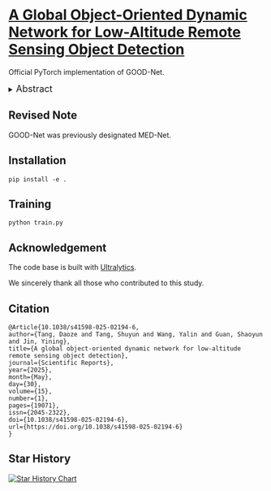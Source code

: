 # [**A Global Object-Oriented Dynamic Network for Low-Altitude Remote Sensing Object Detection**](http://doi.org/10.1038/s41598-025-02194-6)

Official PyTorch implementation of GOOD-Net.

<details>
  <summary>
  <font size="+1">Abstract</font>
  </summary>
With advancements in drone control technology, low-altitude remote sensing image processing holds significant potential for intelligent, real-time urban management. However, achieving high accuracy with deep learning algorithms remains challenging due to the stringent requirements for low computational cost, minimal parameters, and real-time performance. This study introduces the Global Object-Oriented Dynamic Network (GOOD-Net) algorithm, comprising three fundamental components: an object-oriented, dynamically adaptive backbone network; a neck network designed to optimize the utilization of global information; and a task-specific processing head augmented for detailed feature refinement. Novel module components, such as the ReSSD Block, GPSA, and DECBS, are integrated to enable fine-grained feature extraction while maintaining computational
and parameter efficiency. The efficacy of individual components in the GOOD-Net algorithm, as well as their synergistic interaction, is assessed through ablation experiments. Evaluation conducted on the VisDrone dataset demonstrates substantial enhancements. Furthermore, experiments assessing robustness and deployment on edge devices validate the algorithm’s scalability and practical applicability. Visualization methods further highlight the algorithm’s performance advantages. This research presents a scalable object detection framework adaptable to various application scenarios and contributes a novel design paradigm for efficient deep learning-based object detection.
</details>

## Revised Note

GOOD-Net was previously designated MED-Net.

## Installation

```
pip install -e .
```

## Training

```
python train.py
```

## Acknowledgement

The code base is built with [Ultralytics](https://github.com/ultralytics/ultralytics).

We sincerely thank all those who contributed to this study.

## Citation

```
﻿@Article{10.1038/s41598-025-02194-6,
author={Tang, Daoze and Tang, Shuyun and Wang, Yalin and Guan, Shaoyun and Jin, Yining},
title={A global object-oriented dynamic network for low-altitude remote sensing object detection},
journal={Scientific Reports},
year={2025},
month={May},
day={30},
volume={15},
number={1},
pages={19071},
issn={2045-2322},
doi={10.1038/s41598-025-02194-6},
url={https://doi.org/10.1038/s41598-025-02194-6}
}
```

## Star History

[![Star History Chart](https://api.star-history.com/svg?repos=Tdzdele/GOOD-Net&type=Date)](https://www.star-history.com/#Tdzdele/GOOD-Net&Date)
